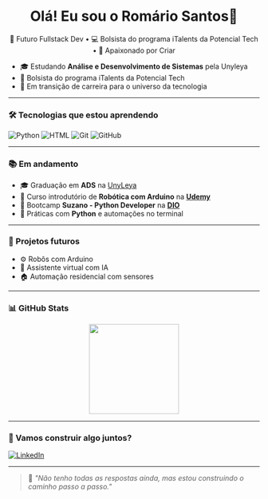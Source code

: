 <h1 align="center">Olá! Eu sou o Romário Santos👋</h1>

<p align="center">
  🚀 Futuro Fullstack Dev • 💻 Bolsista do programa iTalents da Potencial Tech • 🤖 Apaixonado por Criar
</p>

- 🎓 Estudando **Análise e Desenvolvimento de Sistemas** pela Unyleya
- 🚀 Bolsista do programa iTalents da Potencial Tech
- 🔄 Em transição de carreira para o universo da tecnologia

---

### 🛠️ Tecnologias que estou aprendendo

![Python](https://img.shields.io/badge/Python-3670A0?style=for-the-badge&logo=python&logoColor=white)
![HTML](https://img.shields.io/badge/HTML5-E34F26?style=for-the-badge&logo=html5&logoColor=white)
![Git](https://img.shields.io/badge/Git-F05032?style=for-the-badge&logo=git&logoColor=white)
![GitHub](https://img.shields.io/badge/GitHub-181717?style=for-the-badge&logo=github&logoColor=white)

---

### 📚 Em andamento

- 🎓 Graduação em **ADS** na [UnyLeya](https://unyleya.edu.br/)
- 📘 Curso introdutório de **Robótica com Arduino** na [**Udemy**](https://www.udemy.com/)
- 📘 Bootcamp **Suzano - Python Developer** na [**DIO**](https://web.dio.me/home)
- 🧪 Práticas com **Python** e automações no terminal

---

### 🧩 Projetos futuros

- ⚙️ Robôs com Arduino
- 🧠 Assistente virtual com IA
- 🏠 Automação residencial com sensores

---

### 📊 GitHub Stats

<div align="center">
  <img height="180em" src="https://github-readme-stats.vercel.app/api?username=romariosdev&show_icons=true&theme=radical&hide_title=true" />
</div>

---

### 🧠 Vamos construir algo juntos?

[![LinkedIn](https://img.shields.io/badge/-LinkedIn-0A66C2?style=for-the-badge&logo=linkedin&logoColor=white)](https://linkedin.com/in/romário-santos-310606368)

---

> 💬 _"Não tenho todas as respostas ainda, mas estou construindo o caminho passo a passo."_
